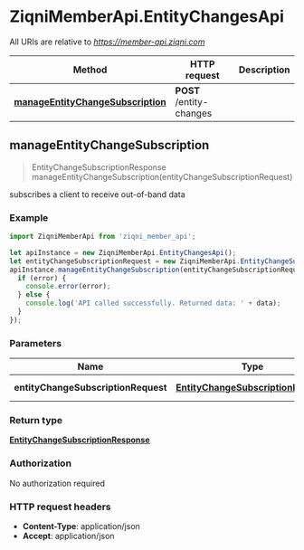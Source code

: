 # ZiqniMemberApi.EntityChangesApi

All URIs are relative to *https://member-api.ziqni.com*

Method | HTTP request | Description
------------- | ------------- | -------------
[**manageEntityChangeSubscription**](EntityChangesApi.md#manageEntityChangeSubscription) | **POST** /entity-changes | 



## manageEntityChangeSubscription

> EntityChangeSubscriptionResponse manageEntityChangeSubscription(entityChangeSubscriptionRequest)



subscribes a client to receive out-of-band data

### Example

```javascript
import ZiqniMemberApi from 'ziqni_member_api';

let apiInstance = new ZiqniMemberApi.EntityChangesApi();
let entityChangeSubscriptionRequest = new ZiqniMemberApi.EntityChangeSubscriptionRequest(); // EntityChangeSubscriptionRequest | subscription payload
apiInstance.manageEntityChangeSubscription(entityChangeSubscriptionRequest, (error, data, response) => {
  if (error) {
    console.error(error);
  } else {
    console.log('API called successfully. Returned data: ' + data);
  }
});
```

### Parameters


Name | Type | Description  | Notes
------------- | ------------- | ------------- | -------------
 **entityChangeSubscriptionRequest** | [**EntityChangeSubscriptionRequest**](EntityChangeSubscriptionRequest.md)| subscription payload | 

### Return type

[**EntityChangeSubscriptionResponse**](EntityChangeSubscriptionResponse.md)

### Authorization

No authorization required

### HTTP request headers

- **Content-Type**: application/json
- **Accept**: application/json

